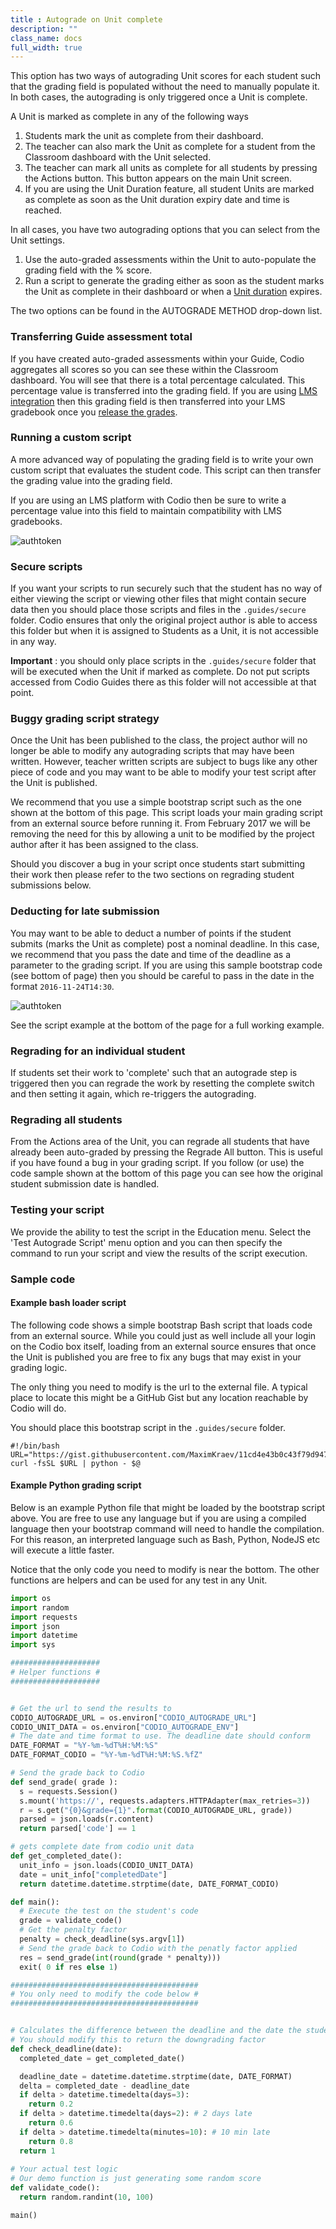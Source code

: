 ```yaml
---
title : Autograde on Unit complete
description: ""
class_name: docs
full_width: true
---
```


This option has two ways of autograding Unit scores for each student such that the grading field is populated without the need to manually populate it. In both cases, the autograding is only triggered once a Unit is complete.

A Unit is marked as complete in any of the following ways

1. Students mark the unit as complete from their dashboard.
1. The teacher can also mark the Unit as complete for a student from the Classroom dashboard with the Unit selected.
1. The teacher can mark all units as complete for all students by pressing the Actions button. This button appears on the main Unit screen.
1. If you are using the Unit Duration feature, all student Units are marked as complete as soon as the Unit duration expiry date and time is reached.

In all cases, you have two autograding options that you can select from the Unit settings.

1. Use the auto-graded assessments within the Unit to auto-populate the grading field with the % score.
1. Run a script to generate the grading either as soon as the student marks the Unit as complete in their dashboard or when a [Unit duration](/docs/teacher/classes/unit-duration) expires.

The two options can be found in the AUTOGRADE METHOD drop-down list.

### Transferring Guide assessment total
If you have created auto-graded assessments within your Guide, Codio aggregates all scores so you can see these within the Classroom dashboard. You will see that there is a total percentage calculated. This percentage value is transferred into the grading field. If you are using [LMS integration](/docs/teacher/create/lti/) then this grading field is then transferred into your LMS gradebook once you [release the grades](/docs/teacher/assess/grading/).


### Running a custom script
A more advanced way of populating the grading field is to write your own custom script that evaluates the student code. This script can then transfer the grading value into the grading field. 

If you are using an LMS platform with Codio then be sure to write a percentage value into this field to maintain compatibility with LMS gradebooks.

<img alt="authtoken" src="/img/docs/grading-secure.png" class="simple"/>

### Secure scripts
If you want your scripts to run securely such that the student has no way of either viewing the script or viewing other files that might contain secure data then you should place those scripts and files in the `.guides/secure` folder. Codio ensures that only the original project author is able to access this folder but when it is assigned to Students as a Unit, it is not accessible in any way.

**Important** : you should only place scripts in the ```.guides/secure``` folder that will be executed when the Unit if marked as complete. Do not put scripts accessed from Codio Guides there as this folder will not accessible at that point.

### Buggy grading script strategy
Once the Unit has been published to the class, the project author will no longer be able to modify any autograding scripts that may have been written. However, teacher written scripts are subject to bugs like any other piece of code and you may want to be able to modify your test script after the Unit is published.

We recommend that you use a simple bootstrap script such as the one shown at the bottom of this page. This script  loads your main grading script from an external source before running it. From February 2017 we will be removing the need for this by allowing a unit to be modified by the project author after it has been assigned to the class.

Should you discover a bug in your script once students start submitting their work then please refer to the two sections on regrading student submissions below.

### Deducting for late submission
You may want to be able to deduct a number of points if the student submits (marks the Unit as complete) post a nominal deadline. In this case, we recommend that you pass the date and time of the deadline as a parameter to the grading script. If you are using this sample bootstrap code (see bottom of page) then you should be careful to pass in the date in the format `2016-11-24T14:30`.

<img alt="authtoken" src="/img/docs/grading-deadline.png" class="simple"/>

See the script example at the bottom of the page for a full working example. 

### Regrading for an individual student
If students set their work to 'complete' such that an autograde step is triggered then you can regrade the work by resetting the complete switch and then setting it again, which re-triggers the autograding.

### Regrading all students
From the Actions area of the Unit, you can regrade all students that have already been auto-graded by pressing the Regrade All button. This is useful if you have found a bug in your grading script. If you follow (or use) the code sample shown at the bottom of this page you can see how the original student submission date is handled.

### Testing your script
We provide the ability to test the script in the Education menu. Select the 'Test Autograde Script' menu option and you can then specify the command to run your script and view the results of the script execution. 

### Sample code

#### Example bash loader script
The following code shows a simple bootstrap Bash script that loads code from an external source. While you could just as well include all your login on the Codio box itself, loading from an external source ensures that once the Unit is published you are free to fix any bugs that may exist in your grading logic. 

The only thing you need to modify is the url to the external file. A typical place to locate this might be a GitHub Gist but any location reachable by Codio will do.

You should place this bootstrap script in the `.guides/secure` folder.

```
#!/bin/bash
URL="https://gist.githubusercontent.com/MaximKraev/11cd4e43b0c43f79d9478efbe21ba1b9/raw/validate.py"
curl -fsSL $URL | python - $@
```

#### Example Python grading script
Below is an example Python file that might be loaded by the bootstrap script above. You are free to use any language but if you are using a compiled language then your bootstrap command will need to handle the compilation. For this reason, an interpreted language such as Bash, Python, NodeJS etc will execute a little faster.

Notice that the only code you need to modify is near the bottom. The other functions are helpers and can be used for any test in any Unit.

```python
import os
import random
import requests
import json
import datetime
import sys

####################
# Helper functions #
####################


# Get the url to send the results to
CODIO_AUTOGRADE_URL = os.environ["CODIO_AUTOGRADE_URL"]
CODIO_UNIT_DATA = os.environ["CODIO_AUTOGRADE_ENV"]
# The date and time format to use. The deadline date should conform
DATE_FORMAT = "%Y-%m-%dT%H:%M:%S"
DATE_FORMAT_CODIO = "%Y-%m-%dT%H:%M:%S.%fZ"

# Send the grade back to Codio
def send_grade( grade ):
  s = requests.Session()
  s.mount('https://', requests.adapters.HTTPAdapter(max_retries=3))
  r = s.get("{0}&grade={1}".format(CODIO_AUTOGRADE_URL, grade))
  parsed = json.loads(r.content)
  return parsed['code'] == 1

# gets complete date from codio unit data
def get_completed_date():
  unit_info = json.loads(CODIO_UNIT_DATA)
  date = unit_info["completedDate"]
  return datetime.datetime.strptime(date, DATE_FORMAT_CODIO)

def main():
  # Execute the test on the student's code
  grade = validate_code()
  # Get the penalty factor
  penalty = check_deadline(sys.argv[1])
  # Send the grade back to Codio with the penatly factor applied
  res = send_grade(int(round(grade * penalty)))
  exit( 0 if res else 1)

##########################################
# You only need to modify the code below #
##########################################


# Calculates the difference between the deadline and the date the student submits
# You should modify this to return the downgrading factor
def check_deadline(date):
  completed_date = get_completed_date()

  deadline_date = datetime.datetime.strptime(date, DATE_FORMAT)
  delta = completed_date - deadline_date
  if delta > datetime.timedelta(days=3):
    return 0.2
  if delta > datetime.timedelta(days=2): # 2 days late
    return 0.6
  if delta > datetime.timedelta(minutes=10): # 10 min late
    return 0.8
  return 1  
  
# Your actual test logic 
# Our demo function is just generating some random score
def validate_code():
  return random.randint(10, 100)

main()
```








